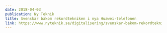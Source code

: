 ```yaml
---
date: 2018-04-03
publication: Ny Teknik
title: Svenskar bakom rekordtekniken i nya Huawei-telefonen
link: https://www.nyteknik.se/digitalisering/svenskar-bakom-rekordtekniken-i-nya-huawei-telefonen-6907512
---
```

